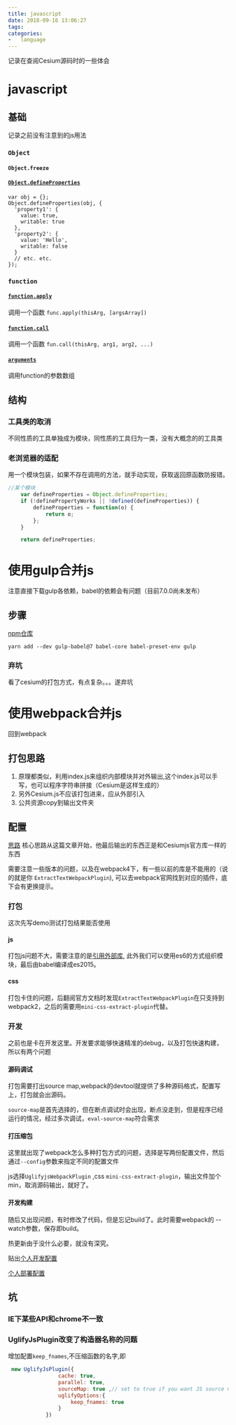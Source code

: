 ```yaml
---
title: javascript
date: 2018-09-16 13:06:27
tags:
categories:
-   language
---
```

记录在查阅Cesium源码时的一些体会
<!--more-->
# javascript
## 基础
记录之前没有注意到的js用法
### `Object`
#### `Object.freeze`
#### [`Object.defineProperties`](https://developer.mozilla.org/zh-CN/docs/Web/JavaScript/Reference/Global_Objects/Object/defineProperties)
```
var obj = {};
Object.defineProperties(obj, {
  'property1': {
    value: true,
    writable: true
  },
  'property2': {
    value: 'Hello',
    writable: false
  }
  // etc. etc.
});
```
### `function`
#### [`function.apply`](https://developer.mozilla.org/zh-CN/docs/Web/JavaScript/Reference/Global_Objects/Function/apply)
调用一个函数
`func.apply(thisArg, [argsArray])`
#### [`function.call`](https://developer.mozilla.org/zh-CN/docs/Web/JavaScript/Reference/Global_Objects/Function/call)
调用一个函数 
`fun.call(thisArg, arg1, arg2, ...)`
#### [`arguments`](https://developer.mozilla.org/zh-CN/docs/Web/JavaScript/Reference/Functions/arguments)
调用function的参数数组

### 

## 结构
### 工具类的取消
不同性质的工具单独成为模块，同性质的工具归为一类，没有大概念的的工具类
### 老浏览器的适配
用一个模块包装，如果不存在调用的方法，就手动实现，获取返回原函数防报错。
```javascript
//某个模块
    var defineProperties = Object.defineProperties;
    if (!definePropertyWorks || !defined(defineProperties)) {
        defineProperties = function(o) {
            return o;
        };
    }

    return defineProperties;
```

# 使用gulp合并js
注意直接下载gulp各依赖，babel的依赖会有问题（目前7.0.0尚未发布）
## 步骤
[npm仓库](https://www.npmjs.com/package/gulp-babel) 
```shell
yarn add --dev gulp-babel@7 babel-core babel-preset-env gulp
```
### 弃坑
看了cesium的打包方式，有点复杂。。。遂弃坑

# 使用webpack合并js
回到webpack

## 打包思路
1. 原理都类似，利用index.js来组织内部模块并对外输出,这个index.js可以手写，也可以程序字符串拼接（Cesium是这样生成的）
2. 另外Cesium.js不应该打包进来，应从外部引入
3. 公共资源copy到输出文件夹

## 配置
[思路](https://leamtrop.com/2017/06/03/build-a-library-with-webpack/)
核心思路从这篇文章开始，他最后输出的东西正是和Cesiumjs官方库一样的东西

需要注意一些版本的问题，以及在webpack4下，有一些以前的库是不能用的（说的就是你 `ExtractTextWebpackPlugin`), 可以去webpack官网找到对应的插件，底下会有更换提示。

### 打包
这次先写demo测试打包结果能否使用
#### js
打包js问题不大，需要注意的是[引用外部库](https://www.zhihu.com/question/33448231), 此外我们可以使用es6的方式组织模块，最后由babel编译成es2015。
#### css
打包卡住的问题，后翻阅官方文档时发现`ExtractTextWebpackPlugin`在只支持到webpack2，之后的需要用`mini-css-extract-plugin`代替。
### 开发
之前也是卡在开发这里。开发要求能够快速精准的debug，以及打包快速构建，所以有两个问题
#### 源码调试
打包需要打出source map,webpack的devtool就提供了多种源码格式，配置写上，打包就会出源码。

`source-map`是首先选择的，但在断点调试时会出现，断点没走到，但是程序已经运行的情况，经过多次调试，`eval-source-map`符合需求

#### 打压缩包
这里就出现了webpack怎么多种打包方式的问题，选择是写两份配置文件，然后通过`--config`参数来指定不同的配置文件

js选择`UglifyjsWebpackPlugin` ,css `mini-css-extract-plugin`，输出文件加个min，取消源码输出，就好了。

#### 开发构建
随后又出现问题，有时修改了代码，但是忘记build了。此时需要webpack的 --watch参数，保存即build。

热更新由于没什么必要，就没有深究。

贴出[个人开发配置](https://github.com/zxy16305/Cesiums/blob/master/webpack.dev.config.js)

[个人部署配置](https://github.com/zxy16305/Cesiums/blob/master/webpack.config.js)

## 坑
### IE下某些API和chrome不一致
### UglifyJsPlugin改变了构造器名称的问题
增加配置`keep_fnames`,不压缩函数的名字,即
```javascript
 new UglifyJsPlugin({
                cache: true,
                parallel: true,
                sourceMap: true ,// set to true if you want JS source maps
                uglifyOptions:{
                    keep_fnames: true
                }
            })
```






